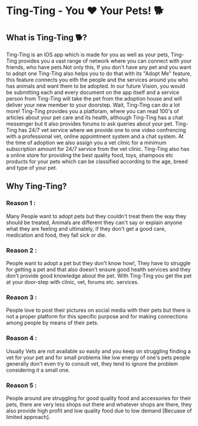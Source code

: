 # Ting-Ting - You ❤️ Your Pets! 🐕

## What is Ting-Ting 🐕?
Ting-Ting is an IOS app which is made for you as well as your pets, Ting-Ting provides you a vast range of network where you can connect with your friends, who have pets.Not only this, If you don't have any pet and you want to adopt one Ting-Ting also helps you to do that with its "Adopt Me" feature, this feature connects you eith the people and the services around you who has animals and want them to be adopted. In our future Vision, you would be submitting each and every document on the app itself and a service person from Ting-Ting will take the pet from the adoption house and will deliver your new member to your doorstep.
Wait, Ting-Ting can do a lot more! Ting-Ting provides you a platforam, where you can read 100's of articles about your pet care and its health, although Ting-Ting has a chat messenger but it also provides forums to ask queries about your pet.
Ting-Ting has 24/7 vet service where we provide one to one video confrencing with a professional vet, online appointment system and a chat system. At the time of adoption we also assign you a vet clinic for a minimum subscription amount for 24/7 service from the vet clinic.
Ting-Ting also has a online store for providing the best quality food, toys, shampoos etc products for your pets which can be classified according to the age, breed and type of your pet.


## Why Ting-Ting?

### Reason 1 : 
Many People want to adopt pets but they couldn't treat them the way they should be treated, Animals are different they can't say or explain anyone what they are feeling and ultimately, if they don't get a good care, medication and food, they fall sick or die.

### Reason 2 : 
People want to adopt a pet but they don't know how!, They have to struggle for getting a pet and that also doesn't ensure good health services and they don't provide good knowledge about the pet. With Ting-Ting you get the pet at your door-step with clinic, vet, forums etc. services.

### Reason 3 : 
People love to post their pictures on social media with their pets but there is not a proper platform for this specific purpose and for making connections among people by means of their pets.

### Reason 4 : 
Usually Vets are not available so easily and you keep on struggling finding a vet for your pet and for small problems like low energy of one's pets people generally  don't even try to consult vet, they tend to ignore the problem considering it a small one.

### Reason 5 : 
People around are struggling for good quality food and accessories for their pets, there are very less shops out there and whatever shops are there, they also provide high profit and low quality food due to low demand [Becuase of limited approach].
